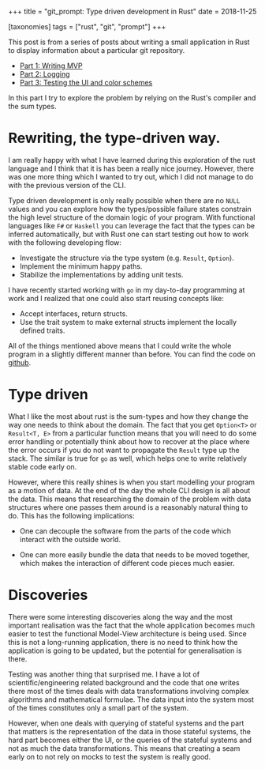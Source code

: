 +++
title = "git_prompt: Type driven development in Rust"
date = 2018-11-25

[taxonomies]
tags = ["rust", "git", "prompt"]
+++

This post is from a series of posts about writing a small application in Rust
to display information about a particular git repository.

- [Part 1: Writing MVP][part-01]
- [Part 2: Logging][part-02]
- [Part 3: Testing the UI and color schemes][part-03]

In this part I try to explore the problem by relying on the Rust's compiler and
the sum types.

<!-- more -->

# Rewriting, the type-driven way.

I am really happy with what I have learned during this exploration of the rust
language and I think that it is has been a really nice journey.  However, there
was one more thing which I wanted to try out, which I did not manage to do with
the previous version of the CLI.

Type driven development is only really possible when there are no `NULL` values
and you can explore how the types/possible failure states constrain the high
level structure of the domain logic of your program.  With functional languages like `F#` or `Haskell` you can leverage the fact that the types can be inferred automatically, but with Rust one can start testing out how to work with the following developing flow:

- Investigate the structure via the type system (e.g. `Result`, `Option`).
- Implement the minimum happy paths.
- Stabilize the implementations by adding unit tests.

I have recently started working with `go` in my day-to-day programming at work and I realized
that one could also start reusing concepts like:

- Accept interfaces, return structs.
- Use the trait system to make external structs implement the locally defined traits.

All of the things mentioned above means that I could write the whole program in
a slightly different manner than before.  You can find the code on [github][link].

# Type driven

What I like the most about rust is the sum-types and how they change the way
one needs to think about the domain.  The fact that you get `Option<T>` or
`Result<T, E>` from a particular function means that you will need to do some
error handling or potentially think about how to recover at the place where the
error occurs if you do not want to propagate the `Result` type up the stack.
The similar is true for `go` as well, which helps one to write relatively
stable code early on.

However, where this really shines is when you start modelling your program as a
motion of data.  At the end of the day the whole CLI design is all about the
data.  This means that researching the domain of the problem with data
structures where one passes them around is a reasonably natural thing to do.
This has the following implications:

- One can decouple the software from the parts of the code which interact with
  the outside world.

- One can more easily bundle the data that needs to be moved together, which
  makes the interaction of different code pieces much easier.

# Discoveries

There were some interesting discoveries along the way and the most important
realisation was the fact that the whole application becomes much easier to test
the functional Model-View architecture is being used.  Since this is not a
long-running application, there is no need to think how the application is
going to be updated, but the potential for generalisation is there.

Testing was another thing that surprised me.  I have a lot of
scientific/engineering related background and the code that one writes there
most of the times deals with data transformations involving complex algorithms
and mathematical formulae.  The data input into the system most of the times
constitutes only a small part of the system.

However, when one deals with querying of stateful systems and the part that
matters is the representation of the data in those stateful systems, the hard
part becomes either the UI, or the queries of the stateful systems and not as
much the data transformations.  This means that creating a seam early on to not
rely on mocks to test the system is really good.

[part-01]: ./blog/git_prompt_01/index.md
[part-02]: ./blog/git_prompt_02/index.md
[part-03]: ./blog/git_prompt_03/index.md
[part-04]: ./blog/git_prompt_04/index.md
[link]: https://github.com/aignas/git_prompt
